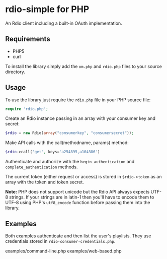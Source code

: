 rdio-simple for PHP
===================

An Rdio client including a built-in OAuth implementation.

Requirements
------------

* PHP5
* curl

To install the library simply add the `om.php` and `rdio.php` files to your source
directory.

Usage
-----

To use the library just require the `rdio.php` file in your PHP source file:
```php
require 'rdio.php';
```
Create an Rdio instance passing in an array with your consumer key and secret:
```php
$rdio = new Rdio(array("consumerkey", "consumersecret"));
```
Make API calls with the call(methodname, params) method:
```php
$rdio->call('get', keys='a254895,a104386')
```
Authenticate and authorize with the `begin_authentication` and
`complete_authentication` methods.

The current token (either request or access) is stored in `$rdio->token` as an
array with the token and token secret.

**Note:** PHP does not support unicode but the Rdio API always expects UTF-8
strings. If your strings are in latin-1 then you'll have to encode them to
UTF-8 using PHP's `utf8_encode` function before passing them into the library.

Examples
--------

Both examples authenticate and then list the user's playlists. They use
credentials stored in `rdio-consumer-credentials.php`.

  examples/command-line.php
  examples/web-based.php
